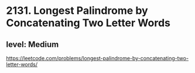 # 2131. Longest Palindrome by Concatenating Two Letter Words
## level: Medium

https://leetcode.com/problems/longest-palindrome-by-concatenating-two-letter-words/
